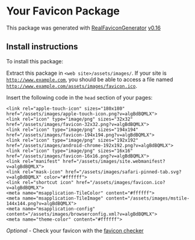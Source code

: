 # Your Favicon Package

This package was generated with [RealFaviconGenerator](https://realfavicongenerator.net/) [v0.16](https://realfavicongenerator.net/change_log#v0.16)

## Install instructions

To install this package:

Extract this package in <code>&lt;web site&gt;/assets/images/</code>. If your site is <code>http://www.example.com</code>, you should be able to access a file named <code>http://www.example.com/assets/images/favicon.ico</code>.

Insert the following code in the `head` section of your pages:

    <link rel="apple-touch-icon" sizes="180x180" href="/assets/images/apple-touch-icon.png?v=algBdBQMLX">
    <link rel="icon" type="image/png" sizes="32x32" href="/assets/images/favicon-32x32.png?v=algBdBQMLX">
    <link rel="icon" type="image/png" sizes="194x194" href="/assets/images/favicon-194x194.png?v=algBdBQMLX">
    <link rel="icon" type="image/png" sizes="192x192" href="/assets/images/android-chrome-192x192.png?v=algBdBQMLX">
    <link rel="icon" type="image/png" sizes="16x16" href="/assets/images/favicon-16x16.png?v=algBdBQMLX">
    <link rel="manifest" href="/assets/images/site.webmanifest?v=algBdBQMLX">
    <link rel="mask-icon" href="/assets/images/safari-pinned-tab.svg?v=algBdBQMLX" color="#ffffff">
    <link rel="shortcut icon" href="/assets/images/favicon.ico?v=algBdBQMLX">
    <meta name="msapplication-TileColor" content="#ffffff">
    <meta name="msapplication-TileImage" content="/assets/images/mstile-144x144.png?v=algBdBQMLX">
    <meta name="msapplication-config" content="/assets/images/browserconfig.xml?v=algBdBQMLX">
    <meta name="theme-color" content="#ffffff">

*Optional* - Check your favicon with the [favicon checker](https://realfavicongenerator.net/favicon_checker)